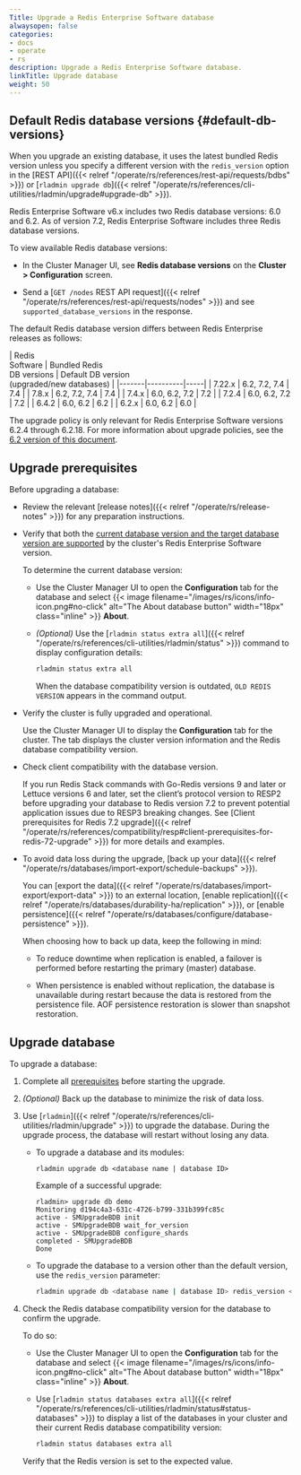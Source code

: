 ```yaml
---
Title: Upgrade a Redis Enterprise Software database
alwaysopen: false
categories:
- docs
- operate
- rs
description: Upgrade a Redis Enterprise Software database.
linkTitle: Upgrade database
weight: 50
---
```


## Default Redis database versions {#default-db-versions}

When you upgrade an existing database, it uses the latest bundled Redis version unless you specify a different version with the `redis_version` option in the [REST API]({{< relref "/operate/rs/references/rest-api/requests/bdbs" >}}) or [`rladmin upgrade db`]({{< relref "/operate/rs/references/cli-utilities/rladmin/upgrade#upgrade-db" >}}).

Redis Enterprise Software v6.x includes two Redis database versions: 6.0 and 6.2.
As of version 7.2, Redis Enterprise Software includes three Redis database versions.

To view available Redis database versions:

- In the Cluster Manager UI, see **Redis database versions** on the **Cluster > Configuration** screen.

- Send a [`GET /nodes` REST API request]({{< relref "/operate/rs/references/rest-api/requests/nodes" >}}) and see `supported_database_versions` in the response.

The default Redis database version differs between Redis Enterprise releases as follows:

<a name="db-versions-table"></a>
| Redis<br />Software | Bundled Redis<br />DB versions | Default DB version<br />(upgraded/new databases) |
|-------|----------|-----|
| 7.22.x | 6.2, 7.2, 7.4 | 7.4 |
| 7.8.x | 6.2, 7.2, 7.4 | 7.4 |
| 7.4.x | 6.0, 6.2, 7.2 | 7.2 |
| 7.2.4 | 6.0, 6.2, 7.2 | 7.2 |
| 6.4.2 | 6.0, 6.2 | 6.2 |
| 6.2.x | 6.0, 6.2 | 6.0 |


The upgrade policy is only relevant for Redis Enterprise Software versions 6.2.4 through 6.2.18. For more information about upgrade policies, see the [6.2 version of this document](https://docs.redis.com/6.2/rs/installing-upgrading/upgrading/#redis-upgrade-policy).

## Upgrade prerequisites

Before upgrading a database:

- Review the relevant [release notes]({{< relref "/operate/rs/release-notes" >}}) for any preparation instructions.

- Verify that both the [current database version and the target database version are supported](#db-versions-table) by the cluster's Redis Enterprise Software version.

    To determine the current database version:

    - Use the Cluster Manager UI to open the **Configuration** tab for the database and select {{< image filename="/images/rs/icons/info-icon.png#no-click" alt="The About database button" width="18px" class="inline" >}} **About**.

    - _(Optional)_ Use the [`rladmin status extra all`]({{< relref "/operate/rs/references/cli-utilities/rladmin/status" >}}) command to display configuration details:

        ```sh
        rladmin status extra all
        ```
    
        When the database compatibility version is outdated, <nobr>`OLD REDIS VERSION`</nobr> appears in the command output.

- Verify the cluster is fully upgraded and operational.

    Use the Cluster Manager UI to display the **Configuration** tab for the cluster. The tab displays the cluster version information and the Redis database compatibility version.

- Check client compatibility with the database version.

    If you run Redis Stack commands with Go-Redis versions 9 and later or Lettuce versions 6 and later, set the client’s protocol version to RESP2 before upgrading your database to Redis version 7.2 to prevent potential application issues due to RESP3 breaking changes. See [Client prerequisites for Redis 7.2 upgrade]({{< relref "/operate/rs/references/compatibility/resp#client-prerequisites-for-redis-72-upgrade" >}}) for more details and examples.

- To avoid data loss during the upgrade, [back up your data]({{< relref "/operate/rs/databases/import-export/schedule-backups" >}}).  

    You can [export the data]({{< relref "/operate/rs/databases/import-export/export-data" >}}) to an external location, [enable replication]({{< relref "/operate/rs/databases/durability-ha/replication" >}}), or [enable persistence]({{< relref "/operate/rs/databases/configure/database-persistence" >}}).

    When choosing how to back up data, keep the following in mind:

    - To reduce downtime when replication is enabled, a failover is performed before restarting the primary (master) database.

    - When persistence is enabled without replication, the database is unavailable during restart because the data is restored from the persistence file. AOF persistence restoration is slower than snapshot restoration.

## Upgrade database

To upgrade a database:

1. Complete all [prerequisites](#upgrade-prerequisites) before starting the upgrade.

1.  _(Optional)_  Back up the database to minimize the risk of data loss.

1.  Use [`rladmin`]({{< relref "/operate/rs/references/cli-utilities/rladmin/upgrade" >}}) to upgrade the database. During the upgrade process, the database will restart without losing any data.

    - To upgrade a database and its modules:

        ``` shell
        rladmin upgrade db <database name | database ID>
        ```

        Example of a successful upgrade:

        ``` shell
        rladmin> upgrade db demo
        Monitoring d194c4a3-631c-4726-b799-331b399fc85c
        active - SMUpgradeBDB init
        active - SMUpgradeBDB wait_for_version
        active - SMUpgradeBDB configure_shards
        completed - SMUpgradeBDB
        Done
        ```

    - To upgrade the database to a version other than the default version, use the `redis_version` parameter:

        ```sh
        rladmin upgrade db <database name | database ID> redis_version <version>
        ```

1. Check the Redis database compatibility version for the database to confirm the upgrade.  

    To do so:

    - Use the Cluster Manager UI to open the **Configuration** tab for the database and select {{< image filename="/images/rs/icons/info-icon.png#no-click" alt="The About database button" width="18px" class="inline" >}} **About**.

    - Use [`rladmin status databases extra all`]({{< relref "/operate/rs/references/cli-utilities/rladmin/status#status-databases" >}}) to display a list of the databases in your cluster and their current Redis database compatibility version:

        ```sh
        rladmin status databases extra all
        ```

    Verify that the Redis version is set to the expected value.
